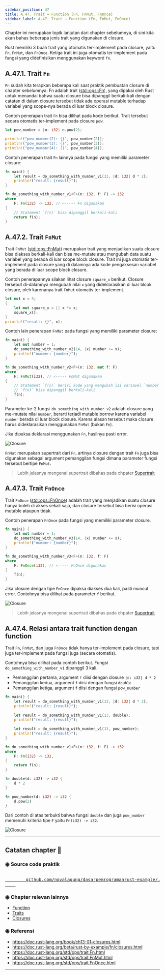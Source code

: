 ```yaml
---
sidebar_position: 47
title: A.47. Trait → Function (Fn, FnMut, FnOnce)
sidebar_label: A.47. Trait → Function (Fn, FnMut, FnOnce)
---
```


Chapter ini merupakan topik lanjutan dari chapter sebelumnya, di sini kita akan bahas beberapa jenis trait yang digunakan di closure.

Rust memiliki 3 buah trait yang otomatis ter-implement pada closure, yaitu `Fn`, `FnMut`, dan `FnOnce`. Ketiga trait ini juga otomatis ter-implement pada fungsi yang didefinisikan menggunakan keyword `fn`.

## A.47.1. Trait `Fn`

`Fn` sudah kita terapkan beberapa kali saat praktik pembuatan closure di chapter sebelumnya. Fn adalah trait ([std::ops::Fn](https://doc.rust-lang.org/std/ops/trait.Fn.html)), yang dipakai oleh Rust untuk menandai bahwa suatu closure bisa dipanggil berkali-kali dengan catatan di dalam closure tersebut tidak ada operasi mutable terhadap variabel yang scope-nya berada di luar block closure.

Contoh penerapan trait `Fn` bisa dilihat pada kode berikut. Trait tersebut secara otomatis ter-implement pada closure `pow`.

```rust
let pow_number = |n: i32| n.pow(2);

println!("pow_number(2): {}", pow_number(2));
println!("pow_number(3): {}", pow_number(3));
println!("pow_number(4): {}", pow_number(4));
```

Contoh penerapan trait `Fn` lainnya pada fungsi yang memiliki parameter closure:

```rust
fn main() {
    let result = do_something_with_number_v1(13, |d: i32| d * 2);
    println!("result: {result}");
}

fn do_something_with_number_v1<F>(n: i32, f: F) -> i32
where
    F: Fn(i32) -> i32, // <----- Fn digunakan
{
    // Statement `f(n)` bisa dipanggil berkali-kali
    return f(n);
}
```

## A.47.2. Trait `FnMut`

Trait `FnMut` ([std::ops::FnMut](https://doc.rust-lang.org/std/ops/trait.FnMut.html)) merupakan trait yang menjadikan suatu closure bisa diakses berkali-kali dan bisa me-mutate atau mengubah data suatu variabel yang berada di luar scope block closure. Trait ini juga otomatis ter-implement pada closure yang di dalamnya ada kode pengaksesan variabel yang berada di luar scope block closure.

Contoh penerapannya silakan lihat closure `square_x` berikut. Closure tersebut di-dalamnya mengubah nilai `x` yang dideklarasikan di luar blcok closure, oleh karenanya trait `FnMut` otomatis ter-implement.

```rust
let mut x = 5;
{
    let mut square_x = || x *= x;
    square_x();
}
println!("result: {}", x);
```

Contoh lain penerapan `FnMut` pada fungsi yang memiliki parameter closure:

```rust
fn main() {
    let mut number = 1;
    do_something_with_number_v2(14, |x| number += x);
    println!("number: {number}");
}

fn do_something_with_number_v2<F>(n: i32, mut f: F)
where
    F: FnMut(i32), // <----- FnMut digunakan
{
    // Statement `f(n)` berisi kode yang mengubah isi variavel `number` (mutable).
    // `f(n)` bisa dipanggil berkali-kali
    f(n);
}
```

Parameter ke-2 fungsi `do_something_with_number_v2` adalah closure yang me-mutate nilai `number`, berarti terjadi mutable borrow karena variabel `number` berada di luar block closure. Karena alasan tersebut maka closure harus dideklarasikan menggunakan `FnMut` (bukan `Fn`).

Jika dipaksa deklarasi menggunakan `Fn`, hasilnya pasti error.

![Closure](img/trait-function-1.png)

`FnMut` merupakan supertrait dari `Fn`, artinya closure dengan trait `Fn` juga bisa digunakan sebagai argument pemanggilan fungsi dimana parameter fungsi tersebut bertipe `FnMut`.

> Lebih jelasnya mengenai supertrait dibahas pada chpater [Supertrait](/wip/supertrait)

## A.47.3. Trait `FnOnce`

Trait `FnOnce` ([std::ops::FnOnce](https://doc.rust-lang.org/std/ops/trait.FnOnce.html)) adalah trait yang menjadikan suatu closure hanya boleh di akses sekali saja, dan closure tersebut bisa berisi operasi mutable ataupun tidak.

Contoh penerapan `FnOnce` pada fungsi yang memiliki parameter closure.

```rust
fn main() {
    let mut number = 1;
    do_something_with_number_v3(14, |x| number += x);
    println!("number: {number}");
}

fn do_something_with_number_v3<F>(n: i32, f: F)
where
    F: FnOnce(i32), // <----- FnOnce digunakan
{
    f(n);
}
```

Jika closure dengan tipe `FnOnce` dipaksa diakses dua kali, pasti muncul error. Contohnya bisa dilihat pada parameter `f` berikut.

![Closure](img/trait-function-2.png)

> Lebih jelasnya mengenai supertrait dibahas pada chpater [Supertrait](/wip/supertrait)

## A.47.4. Relasi antara trait function dengan function

Trait `Fn`, `FnMut`, dan juga `FnOnce` tidak hanya ter-implement pada closure, tapi juga ter-implement pada fungsi juga (secara otomatis).

Contohnya bisa dilihat pada contoh berikut. Fungsi `do_something_with_number_v1` dipanggil 3 kali.

- Pemanggilan pertama, argument `f` diisi dengan closure `|d: i32| d * 2`
- Pemanggilan kedua, argument `f` diisi dengan fungsi `double`
- Pemanggilan ketiga, argument `f` diisi dengan fungsi `pow_number`

```rust
fn main() {
    let result = do_something_with_number_v1(13, |d: i32| d * 2);
    println!("result: {result}");
    
    let result = do_something_with_number_v1(13, double);
    println!("result: {result}");
    
    let result = do_something_with_number_v1(13, pow_number);
    println!("result: {result}");
}

fn do_something_with_number_v1<F>(n: i32, f: F) -> i32
where
    F: Fn(i32) -> i32,
{
    return f(n);
}

fn double(d: i32) -> i32 {
    d * 2
}

fn pow_number(d: i32) -> i32 {
    d.pow(2)
}
```

Dari contoh di atas terbukti bahwa fungsi `double` dan juga `pow_number` memenuhi kriteria tipe `F` yaitu `Fn(i32) -> i32`.

![Closure](img/trait-function-3.png)

---

## Catatan chapter 📑

### ◉ Source code praktik

<pre>
    <a href="https://github.com/novalagung/dasarpemrogramanrust-example/tree/master/trait_function">
        github.com/novalagung/dasarpemrogramanrust-example/../trait_function
    </a>
</pre>

### ◉ Chapter relevan lainnya

- [Function](/basic/function)
- [Traits](/basic/traits)
- [Closures](/basic/closures)

### ◉ Referensi

- https://doc.rust-lang.org/book/ch13-01-closures.html
- https://doc.rust-lang.org/beta/rust-by-example/fn/closures.html
- https://doc.rust-lang.org/std/ops/trait.Fn.html
- https://doc.rust-lang.org/std/ops/trait.FnMut.html
- https://doc.rust-lang.org/std/ops/trait.FnOnce.html

---
